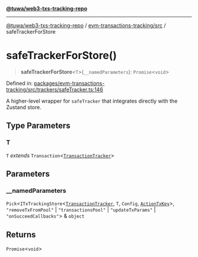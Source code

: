 [**@tuwa/web3-txs-tracking-repo**](../../../README.md)

***

[@tuwa/web3-txs-tracking-repo](../../../README.md) / [evm-transactions-tracking/src](../README.md) / safeTrackerForStore

# safeTrackerForStore()

> **safeTrackerForStore**\<`T`\>(`__namedParameters`): `Promise`\<`void`\>

Defined in: [packages/evm-transactions-tracking/src/trackers/safeTracker.ts:146](https://github.com/TuwaIO/web3-transactions-tracking/blob/21552a1c460bd6fb4d2af4641aec8b8b8280f1ea/packages/evm-transactions-tracking/src/trackers/safeTracker.ts#L146)

A higher-level wrapper for `safeTracker` that integrates directly with the Zustand store.

## Type Parameters

### T

`T` *extends* `Transaction`\<[`TransactionTracker`](../enumerations/TransactionTracker.md)\>

## Parameters

### \_\_namedParameters

`Pick`\<`ITxTrackingStore`\<[`TransactionTracker`](../enumerations/TransactionTracker.md), `T`, `Config`, [`ActionTxKey`](../type-aliases/ActionTxKey.md)\>, `"removeTxFromPool"` \| `"transactionsPool"` \| `"updateTxParams"` \| `"onSucceedCallbacks"`\> & `object`

## Returns

`Promise`\<`void`\>
